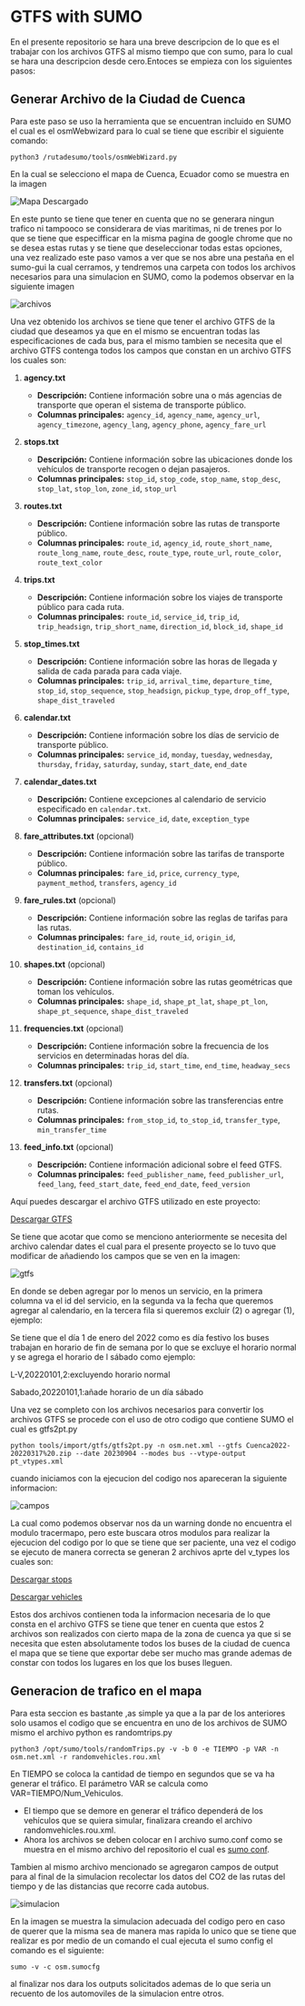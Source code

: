 # GTFS with SUMO
En el presente repositorio se hara una breve descripcion de lo que es el trabajar con los archivos GTFS al mismo tiempo que con sumo, para lo cual se hara una descripcion desde cero.Entoces se empieza con los siguientes pasos:

## Generar Archivo de la Ciudad de Cuenca
Para este paso se uso la herramienta que se encuentran incluido en SUMO el cual es el osmWebwizard para lo cual se tiene que escribir el siguiente comando:
````
python3 /rutadesumo/tools/osmWebWizard.py 
````
En la cual se selecciono el mapa de Cuenca, Ecuador como se muestra en la imagen 

![Mapa Descargado](images/cuenca.jpg)

En este punto se tiene que tener en cuenta que no se generara ningun trafico ni tampooco se considerara de vias maritimas, ni de trenes por lo que se tiene que especifficar en la misma pagina de google chrome que no se desea estas rutas y se tiene que deseleccionar todas estas opciones, una vez realizado este paso vamos a ver que se nos abre una pestaña en el sumo-gui la cual cerramos, y tendremos una carpeta con todos los archivos necesarios para una simulacion en SUMO, como la podemos observar en la siguiente imagen

![archivos](images/archivos.png)

Una vez obtenido los archivos se tiene que tener el archivo GTFS de la ciudad que deseamos ya que en el mismo se encuentran todas las especificaciones de cada bus, para el mismo tambien se necesita que el archivo GTFS contenga todos los campos que constan en  un archivo GTFS los cuales son:

1. **agency.txt**
   - **Descripción:** Contiene información sobre una o más agencias de transporte que operan el sistema de transporte público.
   - **Columnas principales:** `agency_id`, `agency_name`, `agency_url`, `agency_timezone`, `agency_lang`, `agency_phone`, `agency_fare_url`

2. **stops.txt**
   - **Descripción:** Contiene información sobre las ubicaciones donde los vehículos de transporte recogen o dejan pasajeros.
   - **Columnas principales:** `stop_id`, `stop_code`, `stop_name`, `stop_desc`, `stop_lat`, `stop_lon`, `zone_id`, `stop_url`

3. **routes.txt**
   - **Descripción:** Contiene información sobre las rutas de transporte público.
   - **Columnas principales:** `route_id`, `agency_id`, `route_short_name`, `route_long_name`, `route_desc`, `route_type`, `route_url`, `route_color`, `route_text_color`

4. **trips.txt**
   - **Descripción:** Contiene información sobre los viajes de transporte público para cada ruta.
   - **Columnas principales:** `route_id`, `service_id`, `trip_id`, `trip_headsign`, `trip_short_name`, `direction_id`, `block_id`, `shape_id`

5. **stop_times.txt**
   - **Descripción:** Contiene información sobre las horas de llegada y salida de cada parada para cada viaje.
   - **Columnas principales:** `trip_id`, `arrival_time`, `departure_time`, `stop_id`, `stop_sequence`, `stop_headsign`, `pickup_type`, `drop_off_type`, `shape_dist_traveled`

6. **calendar.txt**
   - **Descripción:** Contiene información sobre los días de servicio de transporte público.
   - **Columnas principales:** `service_id`, `monday`, `tuesday`, `wednesday`, `thursday`, `friday`, `saturday`, `sunday`, `start_date`, `end_date`

7. **calendar_dates.txt**
   - **Descripción:** Contiene excepciones al calendario de servicio especificado en `calendar.txt`.
   - **Columnas principales:** `service_id`, `date`, `exception_type`

8. **fare_attributes.txt** (opcional)
   - **Descripción:** Contiene información sobre las tarifas de transporte público.
   - **Columnas principales:** `fare_id`, `price`, `currency_type`, `payment_method`, `transfers`, `agency_id`

9. **fare_rules.txt** (opcional)
   - **Descripción:** Contiene información sobre las reglas de tarifas para las rutas.
   - **Columnas principales:** `fare_id`, `route_id`, `origin_id`, `destination_id`, `contains_id`

10. **shapes.txt** (opcional)
    - **Descripción:** Contiene información sobre las rutas geométricas que toman los vehículos.
    - **Columnas principales:** `shape_id`, `shape_pt_lat`, `shape_pt_lon`, `shape_pt_sequence`, `shape_dist_traveled`

11. **frequencies.txt** (opcional)
    - **Descripción:** Contiene información sobre la frecuencia de los servicios en determinadas horas del día.
    - **Columnas principales:** `trip_id`, `start_time`, `end_time`, `headway_secs`

12. **transfers.txt** (opcional)
    - **Descripción:** Contiene información sobre las transferencias entre rutas.
    - **Columnas principales:** `from_stop_id`, `to_stop_id`, `transfer_type`, `min_transfer_time`

13. **feed_info.txt** (opcional)
    - **Descripción:** Contiene información adicional sobre el feed GTFS.
    - **Columnas principales:** `feed_publisher_name`, `feed_publisher_url`, `feed_lang`, `feed_start_date`, `feed_end_date`, `feed_version`

Aquí puedes descargar el archivo GTFS utilizado en este proyecto:

[Descargar GTFS](data/Cuenca2022-20220317%20.zip)

Se tiene que acotar que como se menciono anteriormente se necesita del archivo calendar dates el cual para el presente proyecto se lo tuvo que modificar de añadiendo los campos que se ven en la imagen:


![gtfs](images/camposañadidos.jpg)


En donde se deben agregar por lo menos un servicio, en la primera columna va el id del servicio, en la segunda va la fecha que queremos agregar al calendario, en la tercera fila si queremos excluir (2) o agregar (1), ejemplo:

Se tiene que el día 1 de enero del 2022 como es día festivo los buses trabajan en horario de fin de semana por lo que se excluye el horario normal y se agrega el horario de l sábado como ejemplo:

L-V,20220101,2:excluyendo horario normal

Sabado,20220101,1:añade horario de un día sábado


Una vez se completo con los archivos necesarios para convertir los archivos GTFS se procede con el uso de otro codigo que contiene SUMO el cual es gtfs2pt.py
`````
python tools/import/gtfs/gtfs2pt.py -n osm.net.xml --gtfs Cuenca2022-20220317%20.zip --date 20230904 --modes bus --vtype-output pt_vtypes.xml

`````
cuando iniciamos con la ejecucion del codigo nos apareceran la siguiente informacion:

![campos](images/tracemap.jpg)

La cual como podemos observar nos da un warning donde no encuentra el modulo tracermapo, pero este buscara otros modulos para realizar la ejecucion del codigo por lo que se tiene que ser paciente, una vez el codigo se ejecuto de manera correcta se generan 2 archivos aprte del v_types los cuales son:

[Descargar stops](data/gtfs_pt_stops.add.xml)

[Descargar vehicles](data/gtfs_pt_vehicles.add.xml)

Estos dos archivos contienen toda la informacion necesaria de lo que consta en el archivo GTFS se tiene que tener en cuenta que estos 2 archivos son realizados con cierto mapa de la zona de cuenca ya que si se necesita que esten absolutamente todos los buses de la ciudad de cuenca el mapa que se tiene que exportar debe ser mucho mas grande ademas de constar con todos los lugares en los que los buses lleguen.

## Generacion de trafico en el mapa

Para esta seccion es bastante ,as simple ya que a la par de los anteriores solo usamos el codigo que se encuentra en uno de los archivos de SUMO mismo el archivo python es randomtrips.py
````
python3 /opt/sumo/tools/randomTrips.py -v -b 0 -e TIEMPO -p VAR -n osm.net.xml -r randomvehicles.rou.xml
````
En TIEMPO se coloca la cantidad de tiempo en segundos que se va ha generar el tráfico. El parámetro VAR se calcula como VAR=TIEMPO/Num_Vehiculos.

-	El tiempo  que se demore en generar el tráfico dependerá de los vehículos que se quiera simular, finalizara creando el archivo randomvehicles.rou.xml.
-	Ahora los archivos se deben colocar en l archivo sumo.conf como se muestra en el mismo archivo del repositorio el cual es [sumo conf](data/osm.sumocfg).

Tambien al mismo archivo mencionado se agregaron campos de output para al final de la simulacion recolectar los datos del CO2 de las rutas del tiempo y de las distancias que recorre cada autobus.

![simulacion](images/simulacion.jpg)

En la imagen se muestra la simulacion adecuada del codigo pero en caso de querer que la misma sea de manera  mas rapida lo unico que se tiene que realizar es  por medio de un comando el cual ejecuta el sumo config el comando es el siguiente:

`````
sumo -v -c osm.sumocfg
`````

al finalizar nos dara los outputs solicitados ademas de lo que seria un recuento de los automoviles de la simulacion entre otros.

